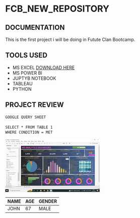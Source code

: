 # FCB_NEW_REPOSITORY
## DOCUMENTATION
This is the first project i will be doing in Futute Clan Bootcamp.

## TOOLS USED
- MS EXCEL [DOWNLOAD HERE](HTTP://MICROSOFT.COM)
- MS POWER BI
- JUPTYB NOTEBOOK
- TABLEAU
- PYTHON


## PROJECT REVIEW
```
GOOGLE QUERY SHEET

SELECT * FROM TABLE 1
WHERE CONDITION = MET
```

![](IMAGE.jpg) 


|NAME |AGE| GENDER|
|----|----|----|
|JOHN| 67| MALE|




